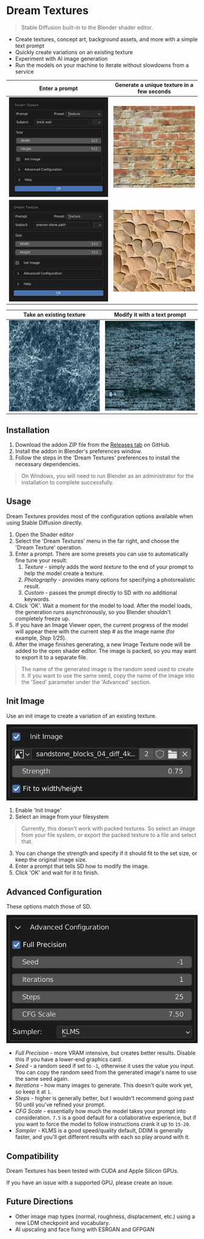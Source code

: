 # Dream Textures

> Stable Diffusion built-in to the Blender shader editor.

* Create textures, concept art, background assets, and more with a simple text prompt
* Quickly create variations on an existing texture
* Experiment with AI image generation
* Run the models on your machine to iterate without slowdowns from a service

| Enter a prompt | Generate a unique texture in a few seconds |
| -------------- | ------------------------------------------ |
| ![](readme_assets/brick_wall_texture_prompt.png) | ![](readme_assets/brick_wall_texture.png) |
| ![](readme_assets/uneven_stone_path_prompt.png) | ![](readme_assets/uneven_stone_path.png) |

| Take an existing texture | Modify it with a text prompt |
| ------------------------ | ---------------------------- |
| ![](readme_assets/marble.jpg) | ![](readme_assets/marble_brick_wall_texture.png) |

## Installation
1. Download the addon ZIP file from the [Releases tab](https://github.com/carson-katri/dream-textures/releases) on GitHub.
2. Install the addon in Blender's preferences window.
3. Follow the steps in the 'Dream Textures' preferences to install the necessary dependencies.

> On Windows, you will need to run Blender as an administrator for the installation to complete successfully.

## Usage
Dream Textures provides most of the configuration options available when using Stable Diffusion directly.

1. Open the Shader editor
2. Select the 'Dream Textures' menu in the far right, and choose the 'Dream Texture' operation.
3. Enter a prompt. There are some presets you can use to automatically fine tune your result:
    1. *Texture* - simply adds the word *texture* to the end of your prompt to help the model create a texture.
    2. *Photography* - provides many options for specifying a photorealistic result.
    3. *Custom* - passes the prompt directly to SD with no additional keywords.
4. Click 'OK'. Wait a moment for the model to load. After the model loads, the generation runs asynchronously, so you Blender shouldn't completely freeze up.
5. If you have an Image Viewer open, the current progress of the model will appear there with the current step # as the image name (for example, *Step 1/25*).
6. After the image finishes generating, a new Image Texture node will be added to the open shader editor. The image is packed, so you may want to export it to a separate file.

> The name of the generated image is the random seed used to create it. If you want to use the same seed, copy the name of the image into the 'Seed' parameter under the 'Advanced' section.

## Init Image
Use an init image to create a variation of an existing texture.

![](readme_assets/init_image.png)

1. Enable 'Init Image'
2. Select an image from your filesystem
> Currently, this doesn't work with packed textures. So select an image from your file system, or export the packed texture to a file and select that.
3. You can change the strength and specify if it should fit to the set size, or keep the original image size.
4. Enter a prompt that tells SD how to modify the image.
5. Click 'OK' and wait for it to finish.

## Advanced Configuration
These options match those of SD.

![](readme_assets/advanced_configuration.png)

* *Full Precision* - more VRAM intensive, but creates better results. Disable this if you have a lower-end graphics card.
* *Seed* - a random seed if set to `-1`, otherwise it uses the value you input. You can copy the random seed from the generated image's name to use the same seed again.
* *Iterations* - how many images to generate. This doesn't quite work yet, so keep it at `1`.
* *Steps* - higher is generally better, but I wouldn't recommend going past 50 until you've refined your prompt.
* *CFG Scale* - essentially how much the model takes your prompt into consideration. `7.5` is a good default for a collaborative experience, but if you want to force the model to follow instructions crank it up to `15-20`.
* *Sampler* - KLMS is a good speed/quality default, DDIM is generally faster, and you'll get different results with each so play around with it.

## Compatibility
Dream Textures has been tested with CUDA and Apple Silicon GPUs.

If you have an issue with a supported GPU, please create an issue.

## Future Directions
* Other image map types (normal, roughness, displacement, etc.) using a new LDM checkpoint and vocabulary.
* AI upscaling and face fixing with ESRGAN and GFPGAN
